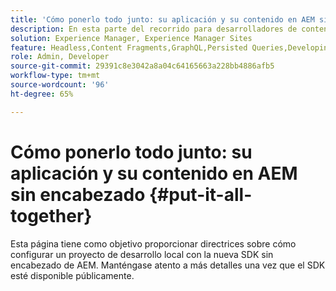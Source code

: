 ```yaml
---
title: 'Cómo ponerlo todo junto: su aplicación y su contenido en AEM sin encabezado'
description: En esta parte del recorrido para desarrolladores de contenido de AEM sin encabezado, aprenda a lanzar su proyecto de AEM, incluidos los fragmentos de contenido, las llamadas de GraphQL, las llamadas de la API REST y la aplicación, para prepararlo para su puesta en marcha.
solution: Experience Manager, Experience Manager Sites
feature: Headless,Content Fragments,GraphQL,Persisted Queries,Developing
role: Admin, Developer
source-git-commit: 29391c8e3042a8a04c64165663a228bb4886afb5
workflow-type: tm+mt
source-wordcount: '96'
ht-degree: 65%

---
```


# Cómo ponerlo todo junto: su aplicación y su contenido en AEM sin encabezado {#put-it-all-together}

Esta página tiene como objetivo proporcionar directrices sobre cómo configurar un proyecto de desarrollo local con la nueva SDK sin encabezado de AEM. Manténgase atento a más detalles una vez que el SDK esté disponible públicamente.

